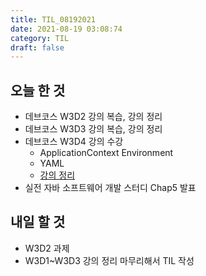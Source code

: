 ```yaml
---
title: TIL_08192021
date: 2021-08-19 03:08:74
category: TIL
draft: false
---
```


## 오늘 한 것

- 데브코스 W3D2 강의 복습, 강의 정리
- 데브코스 W3D3 강의 복습, 강의 정리
- 데브코스 W3D4 강의 수강
  - ApplicationContext Environment
  - YAML
  - [강의 정리](https://hwanny.netlify.app/devcourse/(w3d4)-springboot---environment,-yaml/)
- 실전 자바 소프트웨어 개발 스터디 Chap5 발표

## 내일 할 것

- W3D2 과제
- W3D1~W3D3 강의 정리 마무리해서 TIL 작성